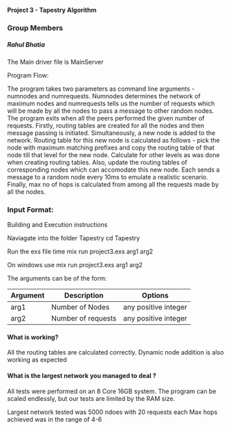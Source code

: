**Project 3 - Tapestry Algorithm**

### Group Members

##### Rahul Bhatia 

The Main driver file is MainServer

Program Flow:

The program takes two parameters as command line arguments - numnodes and numrequests. Numnodes determines the network of maximum nodes and numrequests tells us the number of requests which will be made by all the nodes to pass a message to other random nodes. The program exits when all the peers performed the given number of requests. 
Firstly, routing tables are created for all the nodes and then  message passing is initiated. Simultaneously, a new node is added to the network. Routing table for this new node is calculated as follows - pick the node with maximum matching prefixes and copy the routing table of that node till that level for the new node. Calculate for other levels as was done when creating routing tables. Also, update the routing tables of corresponding nodes which can accomodate this new node.
Each sends a message to a random node every 10ms to emulate a realistic scenario.
Finally, max no of hops is calculated from among all the requests made by all the nodes.

### Input Format:

Building and Execution instructions

Naviagate into the folder Tapestry
cd Tapestry

Run the exs file
time mix run project3.exs arg1 arg2

On windows use
mix run project3.exs arg1 arg2

The arguments can be of the form:

| Argument            | Description               | Options                                               |
|---------------------|---------------------------|-------------------------------------------------------|
| arg1                | Number of Nodes           | any positive integer                                  |
| arg2                | Number of requests        | any positive integer                                  |


#### What is working?

All the routing tables are calculated correctly. Dynamic node addition is also working as expected

#### What is the largest network you managed to deal ?
All tests were performed on an 8 Core 16GB system. The program can be scaled endlessly,
but our tests are limited by the RAM size.

Largest network tested was 5000 ndoes with 20 requests each 
Max hops achieved was in the range of 4-6



